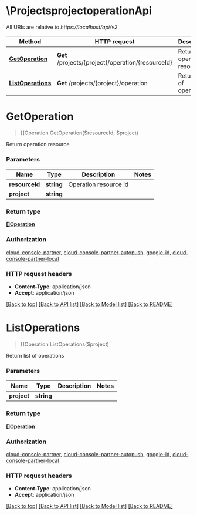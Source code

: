 # \ProjectsprojectoperationApi

All URIs are relative to *https://localhost/api/v2*

Method | HTTP request | Description
------------- | ------------- | -------------
[**GetOperation**](ProjectsprojectoperationApi.md#GetOperation) | **Get** /projects/{project}/operation/{resourceId} | Return operation resource
[**ListOperations**](ProjectsprojectoperationApi.md#ListOperations) | **Get** /projects/{project}/operation | Return list of operations


# **GetOperation**
> []Operation GetOperation($resourceId, $project)

Return operation resource


### Parameters

Name | Type | Description  | Notes
------------- | ------------- | ------------- | -------------
 **resourceId** | **string**| Operation resource id | 
 **project** | **string**|  | 

### Return type

[**[]Operation**](Operation.md)

### Authorization

[cloud-console-partner](../README.md#cloud-console-partner), [cloud-console-partner-autopush](../README.md#cloud-console-partner-autopush), [google-id](../README.md#google-id), [cloud-console-partner-local](../README.md#cloud-console-partner-local)

### HTTP request headers

 - **Content-Type**: application/json
 - **Accept**: application/json

[[Back to top]](#) [[Back to API list]](../README.md#documentation-for-api-endpoints) [[Back to Model list]](../README.md#documentation-for-models) [[Back to README]](../README.md)

# **ListOperations**
> []Operation ListOperations($project)

Return list of operations


### Parameters

Name | Type | Description  | Notes
------------- | ------------- | ------------- | -------------
 **project** | **string**|  | 

### Return type

[**[]Operation**](Operation.md)

### Authorization

[cloud-console-partner](../README.md#cloud-console-partner), [cloud-console-partner-autopush](../README.md#cloud-console-partner-autopush), [google-id](../README.md#google-id), [cloud-console-partner-local](../README.md#cloud-console-partner-local)

### HTTP request headers

 - **Content-Type**: application/json
 - **Accept**: application/json

[[Back to top]](#) [[Back to API list]](../README.md#documentation-for-api-endpoints) [[Back to Model list]](../README.md#documentation-for-models) [[Back to README]](../README.md)

